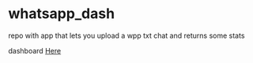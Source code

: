 # whatsapp_dash
repo with app that lets you upload a wpp txt chat and returns some stats

dashboard [Here](http://wppdash.herokuapp.com/) 
